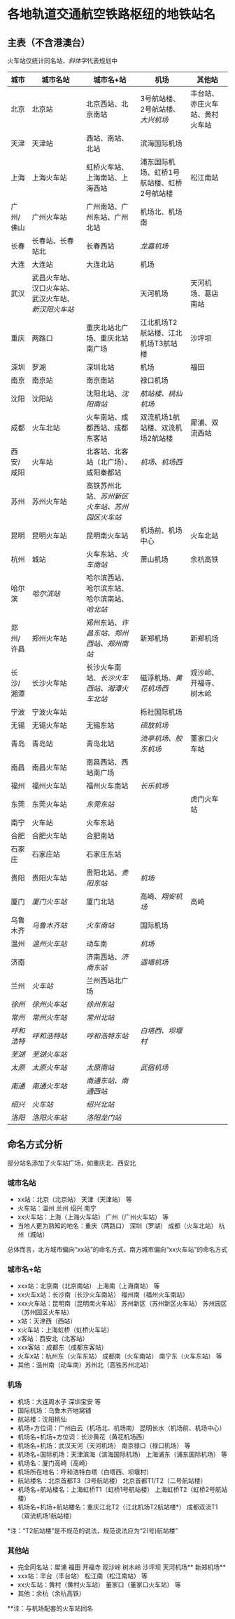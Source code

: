 # 各地轨道交通航空铁路枢纽的地铁站名

## 主表（不含港澳台）
火车站仅统计同名站，*斜体字*代表规划中

| 城市      | 城市名站                                         | 城市名+站                                    | 机场                                       | 其他站                         |
| --------- | ------------------------------------------------ | -------------------------------------------- | ------------------------------------------ | ------------------------------ |
| 北京      | 北京站                                           | 北京西站、北京南站                           | 3号航站楼、2号航站楼、*大兴机场*             | 丰台站、亦庄火车站、黄村火车站 |
| 天津      | 天津站                                           | 西站、南站、北站                             | 滨海国际机场                               |                                |
| 上海      | 上海火车站                                       | 虹桥火车站、上海南站、上海西站               | 浦东国际机场、虹桥1号航站楼、虹桥2号航站楼 | 松江南站                       |
| 广州/佛山 | 广州火车站                                       | 广州南站、广州东站、广州北站                 | 机场北、机场南                             |                                |
| 长春      | 长春站、长春站北                                 | 长春西站                                     | *龙嘉机场*                                   |                                |
| 大连      | 大连站                                           | 大连北站                                     | 机场                                       |                                |
| 武汉      | 武昌火车站、汉口火车站、武汉火车站、*新汉阳火车站* |                                             | 天河机场                                     | 天河机场、葛店南站                         |                                |
| 重庆      | 两路口                                           | 重庆北站北广场、重庆北站南广场               | 江北机场T2航站楼、江北机场T3航站楼         | 沙坪坝                         |
| 深圳      | 罗湖                                             | 深圳北站                                     | 机场                                       | 福田                           |
| 南京      | 南京站                                           | 南京南站                                     | 禄口机场                                   |                                |
| 沈阳      | 沈阳站                                           | 沈阳北站、*沈阳南站*                           | *航站楼、桃仙机场*                           |                                |
| 成都      | 火车北站                                         | 火车南站、成都西站、成都东客站               | 双流机场1航站楼、双流机场2航站楼           | 犀浦、双流西站                 |
| 西安/咸阳 | 火车站                                           | 北客站、北客站（北广场）、咸阳秦都站         | *机场、机场西*                               |                                |
| 苏州      | 苏州火车站                                       | 高铁苏州北站、*苏州新区火车站、苏州园区火车站* |                                            |                                |
| 昆明      | 昆明火车站                                       | 昆明南火车站                                 | 机场前、机场中心                           | 火车北站                       |
| 杭州      | 城站                                             | 火车东站、*火车南站*                           | 萧山机场                                   | 余杭高铁                       |
| 哈尔滨    | *哈尔滨站*                                         | 哈尔滨西站、哈尔滨东站、哈尔滨南站、*哈北站*           |                                            |                                |
| 郑州/许昌 | 郑州火车站                                       | 郑州东站、*许昌东站、郑州西站、郑州南站*       | 新郑机场                                   | 新郑机场                       |
| 长沙/湘潭 | 长沙火车站                                       | 长沙火车南站、*长沙火车西站、湘潭火车北站*     | 磁浮机场、*黄花机场西*                       | 观沙岭、开福寺、树木岭         |
| 宁波      | 宁波火车站                                       |                                              | 栎社国际机场                               |                                |8
| 无锡      | 无锡火车站                                       | 无锡东站                                     | *硕放机场*                                   |                                |
| 青岛      | 青岛站                                           | 青岛北站                                     | *流亭机场、胶东机场*                         | 董家口火车站                   |
| 南昌      | 南昌火车站                                       | 南昌西站、西站南广场                         |                                            |                                |
| 福州      | 福州火车站                                       | 福州火车南站                                 | *长乐机场*                                   |                                |
| 东莞      | 东莞火车站                                       | *东莞东站*                                     |                                            | 虎门火车站                     |
| 南宁      | 火车站                                           | 火车东站                                     |                                            |                                |
| 合肥      | 合肥火车站                                       | 合肥南站                                     |                                            |                                |
| 石家庄    | 石家庄站                                         | 石家庄东站                                   |                                            |                                |
| 贵阳      | 贵阳火车站                                       | 贵阳北站、*贵阳东站*                           | *机场*                                       |                                |
| 厦门      | *厦门火车站*                                       | 厦门北站                                     | 高崎、*翔安机场*                             | 高崎                               | 
| 乌鲁木齐  | *乌鲁木齐站*                                       | *火车南站*                                     | 国际机场                                   |                                |
| 温州      | *温州火车站*                                       | 动车南                                       | *机场*                                       |                                |
| 济南      |                                                  | 济南西站、*济南东站*                           | *遥墙机场*                                   |                                |
| 兰州      | *火车站*                                           | 兰州西站北广场                               |                                            |                                |
| *徐州*      | *徐州火车站*                                       | *徐州东站*                                     |                                            |                                |
| *常州*      | *常州火车站*                                       | *常州北站*                                     |                                            |                                |
| *呼和浩特*  | *呼和浩特站*                                       | *呼和浩特东站*                                 | *白塔西、坝堰村*                             |                                |
| *芜湖*      | *芜湖火车站*                                       |                                              |                                            |                                |
| *太原*      | *太原火车站*                                       | *太原南站*                                     | *武宿机场*                                   |                                |
| *南通*      | *南通火车站*                                       | *南通东站、南通西站*                           |                                            |                                |
| *绍兴*      | *火车站*                                           | *绍兴北站*                                     |                                            |                                |
| *洛阳*      | *洛阳火车站*                                       | *洛阳龙门站*                                   |                                            |                                |

## 命名方式分析

部分站名添加了火车站广场，如重庆北、西安北

### 城市名站
- xx站：北京（北京站） 天津（天津站） 等
- 火车站：温州 兰州 绍兴 南宁
- xx火车站：上海（上海火车站） 广州（广州火车站） 等
- 当地人更为熟知的地名：重庆（两路口） 深圳（罗湖） 成都（火车北站） 杭州（城站）

总体而言，北方城市偏向“xx站”的命名方式，南方城市偏向“xx火车站”的命名方式

### 城市名+站
- xxx站：北京南（北京南站） 上海南（上海南站） 等
- xx火车x站：长沙南（长沙火车南站） 福州南（福州火车南站）
- xxx火车站：昆明南（昆明南火车站） 苏州新区（苏州新区火车站） 苏州园区（苏州园区火车站）
- x站：天津西（西站）
- x火车站：上海虹桥（虹桥火车站）
- x客站：西安北（北客站）
- xxx客站：成都东（成都东客站）
- 火车x站：杭州东（火车东站） 成都南（火车南站） 南宁东（火车东站） 等
- 其他：温州南（动车南）苏州北（高铁苏州北站）

### 机场
- 机场：大连周水子 深圳宝安 等
- 国际机场：乌鲁木齐地窝铺
- 航站楼：沈阳桃仙
- 机场+方位词：广州白云（机场北、机场南） 昆明长水（机场前、机场中心）
- 机场名+机场+方位词：长沙黄花（黄花机场西）
- 机场名+机场：武汉天河（天河机场） 南京禄口（禄口机场） 等
- 机场名+国际机场：天津滨海（滨海国际机场） 上海浦东（浦东国际机场） 等
- 机场名：厦门高崎（高崎）
- 机场所在地名：呼和浩特白塔（白塔西、坝堰村）
- 航站楼名：北京首都T3（3号航站楼） 北京首都T1/T2（二号航站楼）
- 机场名+航站楼名：上海虹桥T1（虹桥1号航站楼） 上海虹桥T2（虹桥2号航站楼）
- 机场名+机场+航站楼名：重庆江北T2（江北机场T2航站楼\*） 成都双流T1（双流机场1航站楼）

\*注：“T2航站楼”是不规范的说法，规范说法应为“2(号)航站楼”

### 其他站
- 完全同名站：犀浦 福田 开福寺 观沙岭 树木岭 沙坪坝 天河机场\*\* 新郑机场\*\*
- xxx站：丰台（丰台站） 松江南（松江南站） 等
- xx火车站：黄村（黄村火车站） 董家口（董家口火车站） 等
- 其他：余杭（余杭高铁）

\*\*注：与机场配套的火车站同名

